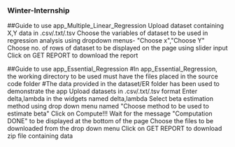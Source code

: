 ### Winter-Internship





##Guide to use app_Multiple_Linear_Regression 
Upload dataset containing X,Y data in .csv/.txt/.tsv
Choose the variables of dataset to be used in regression analysis using dropdown menus- "Choose x","Choose Y"
Choose no. of rows of dataset to be displayed on the page using slider input
Click on GET REPORT to download the report



##Guide to use app_Essential_Regression
#In app_Essential_Regression, the working directory to be used must have the files placed in the source code folder 
#The data provided in the dataset/ER folder has been used to demonstrate the app 
Upload datasets in .csv/.txt/.tsv format
Enter delta,lambda in the widgets named delta,lambda
Select beta estimation method using drop down menu named "Choose method to be used to estimate beta"
Click on Compute!!!
Wait for the message "Computation DONE" to be displayed at the bottom of the page
Choose the files to be downloaded from the drop down menu
Click on GET REPORT to download zip file containing data
